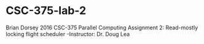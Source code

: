 # CSC-375-lab-2
Brian Dorsey 2016
CSC-375 Parallel Computing Assignment 2: Read-mostly locking flight scheduler  -Instructor: Dr. Doug Lea

